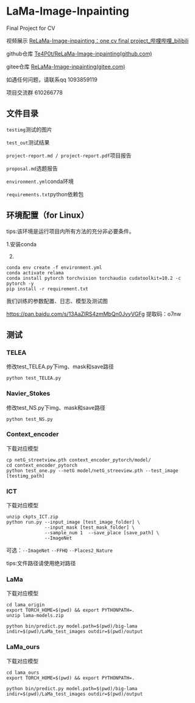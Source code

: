 # LaMa-Image-Inpainting
Final Project for CV

视频展示 [ReLaMa-Image-inpainting：one cv final project_哔哩哔哩_bilibili](https://www.bilibili.com/video/BV1tY41187ET)

github仓库 [Te4P0t/ReLaMa-Image-inpainting(github.com)](https://github.com/Te4P0t/ReLaMa-Image-inpainting)

gitee仓库 [ReLaMa-Image-inpainting(gitee.com)](https://gitee.com/Te4P0t/ReLaMa-Image-inpainting)

如遇任何问题，请联系qq 1093859119

项目交流群 610266778

## 文件目录

```testimg```测试的图片

```test_out```测试结果

```project-report.md / project-report.pdf```项目报告

```proposal.md```选题报告

```environment.yml```conda环境

```requirements.txt```python依赖包

## 环境配置（for Linux）

tips:该环境是运行项目内所有方法的充分非必要条件。

1.安装conda

2.

```shell
conda env create -f environment.yml
conda activate relama
conda install pytorch torchvision torchaudio cudatoolkit=10.2 -c pytorch -y
pip install -r requirement.txt
```

我们训练的参数配置、日志、模型及测试图

https://pan.baidu.com/s/13AaZlRS4zmMbQn0JvyVGFg  提取码：o7nw

## 测试

### TELEA

修改test_TELEA.py下img、mask和save路径

```shell
python test_TELEA.py
```

### Navier_Stokes

修改test_NS.py下img、mask和save路径

```shell
python test_NS.py
```

### Context_encoder

下载对应模型

```shell
cp netG_streetview.pth context_encoder_pytorch/model/
cd context_encoder_pytorch
python test_one.py --netG model/netG_streeview.pth --test_image [testimg_path]
```

### ICT

下载对应模型

```shell
unzip ckpts_ICT.zip
python run.py --input_image [test_image_folder] \
              --input_mask [test_mask_folder] \
              --sample_num 1  --save_place [save_path] \
              --ImageNet
```

可选：```--ImageNet``` ```--FFHQ``` ```--Places2_Nature```

tips:文件路径请使用绝对路径

### LaMa

下载对应模型

```shell
cd lama_origin
export TORCH_HOME=$(pwd) && export PYTHONPATH=.
unzip lama-models.zip
```

```shell
python bin/predict.py model.path=$(pwd)/big-lama indir=$(pwd)/LaMa_test_images outdir=$(pwd)/output
```

### LaMa_ours

下载对应模型

```shell
cd lama_ours
export TORCH_HOME=$(pwd) && export PYTHONPATH=.
```

```shell
python bin/predict.py model.path=$(pwd)/big-lama indir=$(pwd)/LaMa_test_images outdir=$(pwd)/output
```

